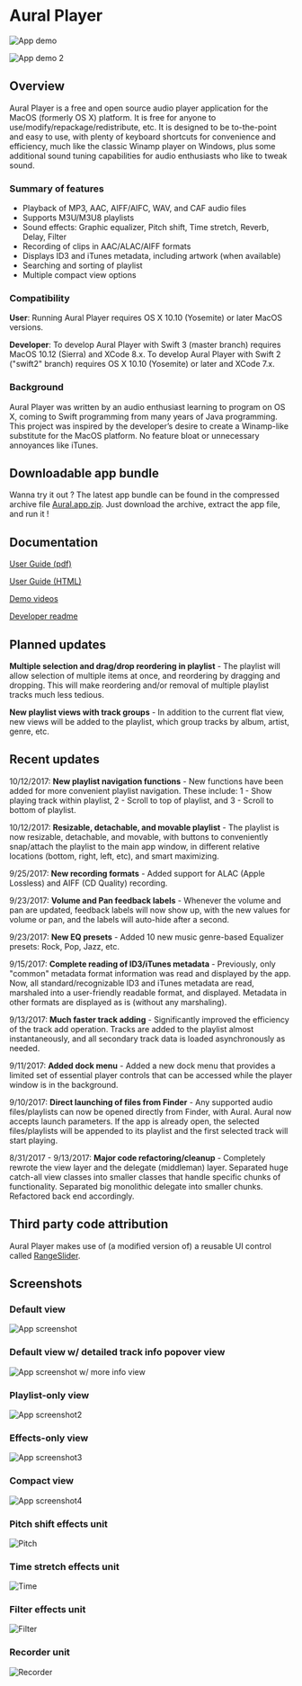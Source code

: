 # Aural Player

![App demo](/Documentation/Demos/ShortGeneralDemo.gif?raw=true "App demo")

![App demo 2](/Documentation/Demos/ShortDemo2.gif?raw=true "App demo 2")

## Overview

Aural Player is a free and open source audio player application for the MacOS (formerly OS X) platform. It is free for anyone to use/modify/repackage/redistribute, etc. It is designed to be to-the-point and easy to use, with plenty of keyboard shortcuts for convenience and efficiency, much like the classic Winamp player on Windows, plus some additional sound tuning capabilities for audio enthusiasts who like to tweak sound.

### Summary of features

- Playback of MP3, AAC, AIFF/AIFC, WAV, and CAF audio files
- Supports M3U/M3U8 playlists
- Sound effects: Graphic equalizer, Pitch shift, Time stretch, Reverb, Delay, Filter
- Recording of clips in AAC/ALAC/AIFF formats
- Displays ID3 and iTunes metadata, including artwork (when available)
- Searching and sorting of playlist
- Multiple compact view options

### Compatibility

**User**: Running Aural Player requires OS X 10.10 (Yosemite) or later MacOS versions.

**Developer**: To develop Aural Player with Swift 3 (master branch) requires MacOS 10.12 (Sierra) and XCode 8.x. To develop Aural Player with Swift 2 ("swift2" branch) requires OS X 10.10 (Yosemite) or later and XCode 7.x.

### Background

Aural Player was written by an audio enthusiast learning to program on OS X, coming to Swift programming from many years of Java programming. This project was inspired by the developer’s desire to create a Winamp-like substitute for the MacOS platform. No feature bloat or unnecessary annoyances like iTunes.

## Downloadable app bundle

Wanna try it out ? The latest app bundle can be found in the compressed archive file [Aural.app.zip](https://github.com/maculateConception/aural-player/blob/master/Aural.app.zip?raw=true). Just download the archive, extract the app file, and run it !

## Documentation

[User Guide (pdf)](https://github.com/maculateConception/aural-player/blob/master/Documentation/UserGuide.pdf?raw=true)

[User Guide (HTML)](https://rawgit.com/maculateConception/aural-player/master/Documentation/UserGuide.html)

[Demo videos](/Documentation/Demos)

[Developer readme](https://github.com/maculateConception/aural-player/blob/master/Documentation/Developer-readme.rtf?raw=true) 

## Planned updates

**Multiple selection and drag/drop reordering in playlist** - The playlist will allow selection of multiple items at once, and reordering by dragging and dropping. This will make reordering and/or removal of multiple playlist tracks much less tedious.

**New playlist views with track groups** - In addition to the current flat view, new views will be added to the playlist, which group tracks by album, artist, genre, etc.

## Recent updates

10/12/2017: **New playlist navigation functions** - New functions have been added for more convenient playlist navigation. These include: 1 - Show playing track within playlist, 2 - Scroll to top of playlist, and 3 - Scroll to bottom of playlist.

10/12/2017: **Resizable, detachable, and movable playlist** - The playlist is now resizable, detachable, and movable, with buttons to conveniently snap/attach the playlist to the main app window, in different relative locations (bottom, right, left, etc), and smart maximizing.

9/25/2017: **New recording formats** - Added support for ALAC (Apple Lossless) and AIFF (CD Quality) recording.

9/23/2017: **Volume and Pan feedback labels** - Whenever the volume and pan are updated, feedback labels will now show up, with the new values for volume or pan, and the labels will auto-hide after a second.

9/23/2017: **New EQ presets** - Added 10 new music genre-based Equalizer presets: Rock, Pop, Jazz, etc.

9/15/2017: **Complete reading of ID3/iTunes metadata** - Previously, only "common" metadata format information was read and displayed by the app. Now, all standard/recognizable ID3 and iTunes metadata are read, marshaled into a user-friendly readable format, and displayed. Metadata in other formats are displayed as is (without any marshaling).

9/13/2017: **Much faster track adding** - Significantly improved the efficiency of the track add operation. Tracks are added to the playlist almost instantaneously, and all secondary track data is loaded asynchronously as needed.

9/11/2017: **Added dock menu** - Added a new dock menu that provides a limited set of essential player controls that can be accessed while the player window is in the background.

9/10/2017: **Direct launching of files from Finder** - Any supported audio files/playlists can now be opened directly from Finder, with Aural. Aural now accepts launch parameters. If the app is already open, the selected files/playlists will be appended to its playlist and the first selected track will start playing.

8/31/2017 - 9/13/2017: **Major code refactoring/cleanup** - Completely rewrote the view layer and the delegate (middleman) layer. Separated huge catch-all view classes into smaller classes that handle specific chunks of functionality. Separated big monolithic delegate into smaller chunks. Refactored back end accordingly.

## Third party code attribution

Aural Player makes use of (a modified version of) a reusable UI control called [RangeSlider](https://github.com/matthewreagan/RangeSlider).

## Screenshots

### Default view

![App screenshot](/Documentation/Screenshots/Aural.png?raw=true "App screenshot")

### Default view w/ detailed track info popover view

![App screenshot w/ more info view](/Documentation/Screenshots/MoreInfo.png?raw=true "More Info")

### Playlist-only view

![App screenshot2](/Documentation/Screenshots/Aural-playlistOnly.png?raw=true "App screenshot2")

### Effects-only view

![App screenshot3](/Documentation/Screenshots/Aural-effectsOnly.png?raw=true "App screenshot3")

### Compact view

![App screenshot4](/Documentation/Screenshots/Aural-compact.png?raw=true "App screenshot4")

### Pitch shift effects unit

![Pitch](/Documentation/Screenshots/Pitch.png?raw=true "Pitch Shift")

### Time stretch effects unit

![Time](/Documentation/Screenshots/Time.png?raw=true "Time Stretch")

### Filter effects unit

![Filter](/Documentation/Screenshots/Filter.png?raw=true "Filter")

### Recorder unit

![Recorder](/Documentation/Screenshots/Recorder.png?raw=true "Recorder")
